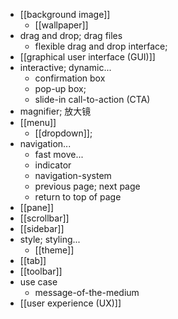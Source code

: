 - [[background image]]
    - [[wallpaper]]
- drag and drop; drag files
    - flexible drag and drop interface;
- [[graphical user interface (GUI)]]
- interactive; dynamic...
    - confirmation box
    - pop-up box;
    - slide-in call-to-action (CTA)
- magnifier; 放大镜
- [[menu]]
    - [[dropdown]];
- navigation...
    - fast move...
    - indicator
    - navigation-system
    - previous page; next page
    - return to top of page
- [[pane]]
- [[scrollbar]]
- [[sidebar]]
- style; styling...
    - [[theme]]
- [[tab]]
- [[toolbar]]
- use case
    - message-of-the-medium
- [[user experience (UX)]]
